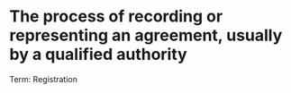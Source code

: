 # The process of recording or representing an agreement, usually by a qualified authority

Term: Registration